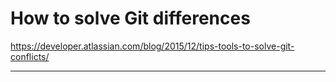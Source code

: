 # How to solve Git differences

<https://developer.atlassian.com/blog/2015/12/tips-tools-to-solve-git-conflicts/>

---
